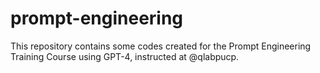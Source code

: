 # prompt-engineering
This repository contains some codes created for the Prompt Engineering Training Course using GPT-4, instructed at @qlabpucp.
